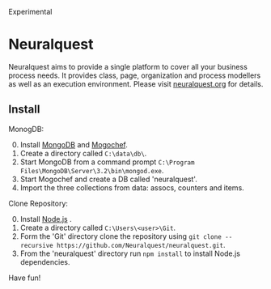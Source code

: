 Experimental

Neuralquest
===========

Neuralquest aims to provide a single platform to cover all your business process needs.
It provides class, page, organization and process modellers as well as an execution environment.
Please visit [neuralquest.org](http://neuralquest.org) for details.

Install
-------

MonogDB:

0. Install [MongoDB](https://www.mongodb.org/) and [Mogochef](http://3t.io/mongochef/).
1. Create a directory called `C:\data\db\`.
3. Start MongoDB from a command prompt `C:\Program Files\MongoDB\Server\3.2\bin\mongod.exe`.
4. Start Mogochef and create a DB called 'neuralquest'.
5. Import the three collections from data: assocs, counters and items.

Clone Repository:

0. Install [Node.js](http://nodejs.org) .
1. Create a directory called `C:\Users\<user>\Git`.
2. Form the 'Git' directory clone the repository using `git clone --recursive https://github.com/Neuralquest/neuralquest.git`.
3. From the 'neuralquest' directory run `npm install` to install Node.js dependencies.

Have fun!
